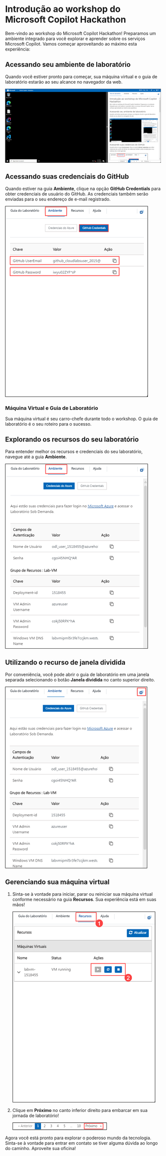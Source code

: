 # Introdução ao workshop do Microsoft Copilot Hackathon

Bem-vindo ao workshop do Microsoft Copilot Hackathon! Preparamos um ambiente integrado para você explorar e aprender sobre os serviços Microsoft Copilot. Vamos começar aproveitando ao máximo esta experiência:

## Acessando seu ambiente de laboratório

Quando você estiver pronto para começar, sua máquina virtual e o guia de laboratório estarão ao seu alcance no navegador da web.

![](../../media/new-github-copilot-hack-por-01.png)

## Acessando suas credenciais do GitHub

Quando estiver na guia **Ambiente**, clique na opção **GitHub Credentials** para obter credenciais de usuário do GitHub.
As credenciais também serão enviadas para o seu endereço de e-mail registrado.

![](../../media/new-github-copilot-hack-por-04.png)

### Máquina Virtual e Guia de Laboratório
 
Sua máquina virtual é seu carro-chefe durante todo o workshop. O guia de laboratório é o seu roteiro para o sucesso.
 
## Explorando os recursos do seu laboratório
 
Para entender melhor os recursos e credenciais do seu laboratório, navegue até a guia **Ambiente**.
 
![](../../media/new-github-copilot-hack-por-02.png)
 
## Utilizando o recurso de janela dividida
 
Por conveniência, você pode abrir o guia de laboratório em uma janela separada selecionando o botão **Janela dividida** no canto superior direito.
 
![](../../media/new-github-copilot-hack-por-03.png)

## Gerenciando sua máquina virtual
 
1. Sinta-se à vontade para iniciar, parar ou reiniciar sua máquina virtual conforme necessário na guia **Recursos**. Sua experiência está em suas mãos!
 
    ![](../../media/new-github-copilot-hack-por-05.png)

 
1. Clique em **Próximo** no canto inferior direito para embarcar em sua jornada de laboratório!
 
    ![](../../media/new-github-copilot-hack-por-06.png)
 
Agora você está pronto para explorar o poderoso mundo da tecnologia. Sinta-se à vontade para entrar em contato se tiver alguma dúvida ao longo do caminho. Aproveite sua oficina!
